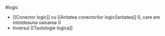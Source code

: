 #logic 

- [[Conector logic]] cu [[Aritatea conectorilor logici|aritatea]] 0, care are intotdeauna valoarea 0
- Inversul [[Tautologie logica]]